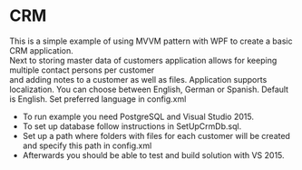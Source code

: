 # CRM
<p>This is a simple example of using MVVM pattern with WPF to create a basic CRM application.<br>
Next to storing master data of customers application allows for keeping multiple contact persons per customer<br>
and adding notes to a customer as well as files. Application supports localization. You can choose between English, German or Spanish. Default is English. Set preferred language in config.xml
<ul>
<li>To run example you need PostgreSQL and Visual Studio 2015.</li>
<li>To set up database follow instructions in SetUpCrmDb.sql.</li>
<li>Set up a path where folders with files for each customer will be created and specify this path in config.xml</li>
<li>Afterwards you should be able to test and build solution with VS 2015.</li>
</ul>
